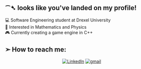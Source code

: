 <h2>⁀➴ looks like you've landed on my profile! </h2>

💻 Software Engineering student at Drexel University<br>
📖 Interested in Mathematics and Physics<br>
🎮 Currently creating a game engine in C++<br>

<h2> ➣ How to reach me: </h2>
<p align="center">
 <a href="https://www.linkedin.com/in/francis-nguyen-b3b929216/"><img src="https://img.icons8.com/color/48/000000/linkedin-circled--v1.png" alt="LinkedIn" /></a>
 <a href = "mailto: fn87@drexel.edu"><img src="https://img.icons8.com/fluency/48/000000/google-logo.png" alt="gmail" /></a>
</p>
